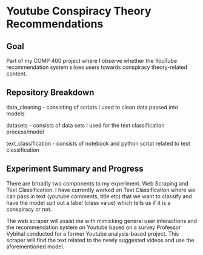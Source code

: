 # Youtube Conspiracy Theory Recommendations

## Goal 

Part of my COMP 400 project where I observe whether the YouTube recommendation system siloes users towards conspiracy theory-related content. 

## Repository Breakdown

data_cleaning - consisting of scripts I used to clean data passed into models

datasets - consists of data sets I used for the text classification process/model

text_classification - consists of notebook and python script related to text classification

## Experiment Summary and Progress

There are broadly two components to my experiment. Web Scraping and Text Classification. I have currently worked on Text Classification where we can pass in text (youtube comments, title etc) that we want to classify and have the model spit out a label (class value) which tells us if it is a conspiracy or not.

The web scraper will assist me with mimicking general user interactions and the recommendation system on Youtube based on a survey Professor Vybihal conducted for a former Youtube analysis-based project. This scraper will find the text related to the newly suggested videos and use the aforementioned model. 